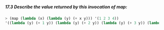 ##### 17.3 Describe the value returned by this invocation of map:
```Scheme
> (map (lambda (x) (lambda (y) (+ x y))) '(1 2 3 4))
'((lambda (y) (+ 1 y)) (lambda (y) (+ 2 y)) (lambda (y) (+ 3 y)) (lambda (y) (+ 4 y)))
```
